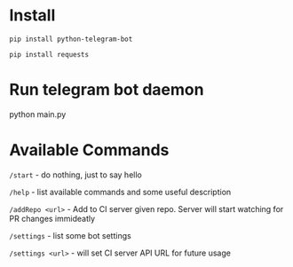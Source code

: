 Install
============
`pip install python-telegram-bot`

`pip install requests`

Run telegram bot daemon
========================
python main.py

Available Commands
===================
`/start` - do nothing, just to say hello

`/help` - list available commands and some useful description

`/addRepo <url>` - Add to CI server given repo. Server will start watching for PR changes immideatly

`/settings` - list some bot settings

`/settings <url>` - will set CI server API URL for future usage
